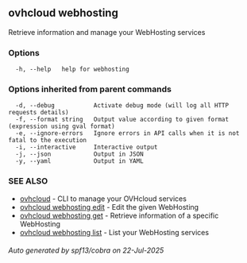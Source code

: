 ## ovhcloud webhosting

Retrieve information and manage your WebHosting services

### Options

```
  -h, --help   help for webhosting
```

### Options inherited from parent commands

```
  -d, --debug           Activate debug mode (will log all HTTP requests details)
  -f, --format string   Output value according to given format (expression using gval format)
  -e, --ignore-errors   Ignore errors in API calls when it is not fatal to the execution
  -i, --interactive     Interactive output
  -j, --json            Output in JSON
  -y, --yaml            Output in YAML
```

### SEE ALSO

* [ovhcloud](ovhcloud.md)	 - CLI to manage your OVHcloud services
* [ovhcloud webhosting edit](ovhcloud_webhosting_edit.md)	 - Edit the given WebHosting
* [ovhcloud webhosting get](ovhcloud_webhosting_get.md)	 - Retrieve information of a specific WebHosting
* [ovhcloud webhosting list](ovhcloud_webhosting_list.md)	 - List your WebHosting services

###### Auto generated by spf13/cobra on 22-Jul-2025

